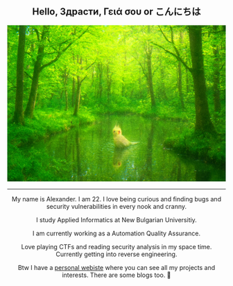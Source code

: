 <div align="center">

## Hello, Здрасти, Γειά σου or こんにちは

<img src="./background.webp" style="height:360px;"/>
<hr />

My name is Alexander. I am 22. I love being curious and finding bugs and security vulnerabilities in every nook and cranny.

I study Applied Informatics at New Bulgarian Universitiy.

I am currently working as a Automation Quality Assurance. 

Love playing CTFs and reading security analysis in my space time. Currently getting into reverse engineering.

Btw I have a [personal webiste](https://alexander-garden.me/) where you can see all my projects and interests. There are some blogs too. 👀

</div>
